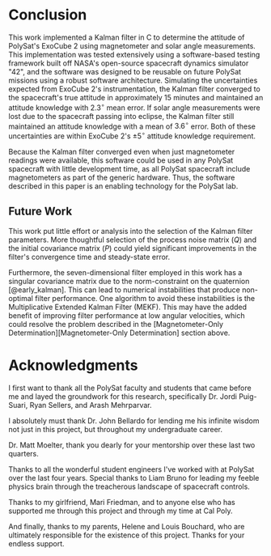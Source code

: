 
# Conclusion

This work implemented a Kalman filter in C to determine the attitude of PolySat's ExoCube 2 using magnetometer and solar angle measurements. This implementation was tested extensively using a software-based testing framework built off NASA's open-source spacecraft dynamics simulator "42", and the software was designed to be reusable on future PolySat missions using a robust software architecture. Simulating the uncertainties expected from ExoCube 2's instrumentation, the Kalman filter converged to the spacecraft's true attitude in approximately 15 minutes and maintained an attitude knowledge with $2.3^\circ$ mean error. If solar angle measurements were lost due to the spacecraft passing into eclipse, the Kalman filter still maintained an attitude knowledge with a mean of $3.6^\circ$ error. Both of these uncertainties are within ExoCube 2's $\pm 5^\circ$ attitude knowledge requirement.

Because the Kalman filter converged even when just magnetometer readings were available, this software could be used in any PolySat spacecraft with little development time, as all PolySat spacecraft include magnetometers as part of the generic hardware. Thus, the software described in this paper is an enabling technology for the PolySat lab.

## Future Work

This work put little effort or analysis into the selection of the Kalman filter parameters. More thoughtful selection of the process noise matrix ($Q$) and the initial covariance matrix ($P$) could yield significant improvements in the filter's convergence time and steady-state error.

Furthermore, the seven-dimensional filter employed in this work has a singular covariance matrix due to the norm-constraint on the quaternion [@early_kalman]. This can lead to numerical instabilities that produce non-optimal filter performance. One algorithm to avoid these instabilities is the Multiplicative Extended Kalman Filter (MEKF). This may have the added benefit of improving filter performance at low angular velocities, which could resolve the problem described in the [Magnetometer-Only Determination][Magnetometer-Only Determination] section above.

# Acknowledgments

I first want to thank all the PolySat faculty and students that came before me and layed the groundwork for this research, specifically Dr. Jordi Puig-Suari, Ryan Sellers, and Arash Mehrparvar.

I absolutely must thank Dr. John Bellardo for lending me his infinite wisdom not just in this project, but throughout my undergraduate career.

Dr. Matt Moelter, thank you dearly for your mentorship over these last two quarters.

Thanks to all the wonderful student engineers I've worked with at PolySat over the last four years. Special thanks to Liam Bruno for leading my feeble physics brain through the treacherous landscape of spacecraft controls.

Thanks to my girlfriend, Mari Friedman, and to anyone else who has supported me through this project and through my time at Cal Poly.

And finally, thanks to my parents, Helene and Louis Bouchard, who are ultimately responsible for the existence of this project. Thanks for your endless support.